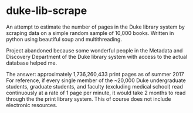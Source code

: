 # duke-lib-scrape

An attempt to estimate the number of pages in the Duke library system by scraping data on a simple random sample of 10,000 books. Written in python using beautiful soup and multithreading.

Project abandoned because some wonderful people in the Metadata and Discovery Department of the Duke library system with access to the actual database helped me.

The answer: approximately 1,736,260,433 print pages as of summer 2017
For reference, if every single member of the ~20,000 Duke undergraduate students, graduate students, and faculty (excluding medical school) read continuously at a rate of 1 page per minute, it would take 2 months to read through the the print library system. This of course does not include electronic resources. 